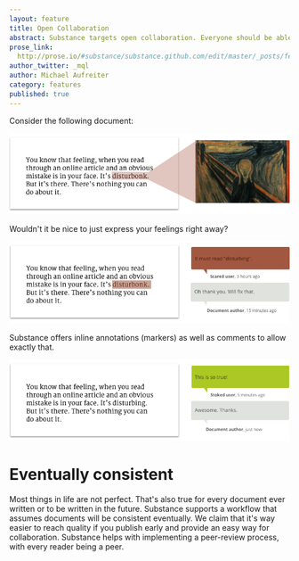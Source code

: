```yaml
---
layout: feature
title: Open Collaboration
abstract: Substance targets open collaboration. Everyone should be able to contribute to a document, without the hurdles.
prose_link:
  http://prose.io/#substance/substance.github.com/edit/master/_posts/features/0100-01-02-collaboration.md
author_twitter: _mql
author: Michael Aufreiter
category: features
published: true
---
```


Consider the following document:

![](/images/illustrations/collaboration-1.png)

Wouldn't it be nice to just express your feelings right away?

![](/images/illustrations/collaboration-2.png)

Substance offers inline annotations (markers) as well as comments to allow exactly that.

![](/images/illustrations/collaboration-3.png)

# Eventually consistent

Most things in life are not perfect. That's also true for every document ever written or to be written in the future. Substance supports a workflow that assumes documents will be consistent eventually. We claim that it's way easier to reach quality if you publish early and provide an easy way for collaboration. Substance helps with implementing a peer-review process, with every reader being a peer.